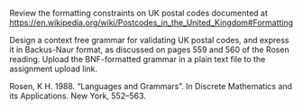 Review the formatting constraints on UK postal codes documented at https://en.wikipedia.org/wiki/Postcodes_in_the_United_Kingdom#Formatting 

Design a context free grammar for validating UK postal codes, and express it in Backus-Naur format, as discussed on pages 559 and 560 of the Rosen reading. Upload the BNF-formatted grammar in a plain text file to the assignment upload link.

Rosen, K H. 1988. “Languages and Grammars”. In Discrete Mathematics and its Applications. New York, 552–563.
